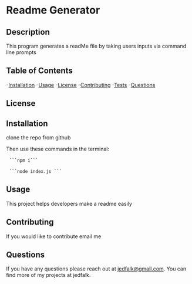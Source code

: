 # Readme Generator
## Description
This program generates a readMe file by taking users inputs via command line prompts

## Table of Contents
-[Installation](#installation)
-[Usage](#usage)
-[License](#license)
-[Contributing](#contributing)
-[Tests](#tests)
-[Questions](#questions)

## License
 

## Installation
clone the repo from github

Then use these commands in the terminal:

<pre> <code>```npm i```</code> </pre>

<pre> <code>```node index.js ```</code> </pre>

## Usage
This project helps developers make a readme easily

## Contributing
If you would like to contribute email me

## Questions
If you have any questions please reach out at jedfalk@gmail.com. You can find more of my projects at jedfalk.
